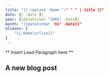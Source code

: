 ```yaml
---
title: "{{ replace .Name "-" " " | title }}"
date: {{ .Date }}
year: {{dateFormat "2006" .Date}}
month: "{{dateFormat "01" .Date}}"
aliases: [
    "{{.Name|urlize}}"
]
---
```


** Insert Lead Paragraph here **

## A new blog post